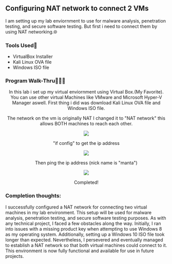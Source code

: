 
## Configuring NAT network to connect 2 VMs

I am setting up my lab enviornment to use for malware analysis, penetration testing, and secure software testing. But first i need to connect them by using NAT networking.🌐

### Tools Used🔨

- VirtualBox Installer
- Kali Linux OVA file
- Windows ISO file

### Program Walk-Thru🚶🏽‍♀️
<p align="center">
In this lab i set up my virtual enviornment using Virtual Box.(My Favorite). You can use other virtual Machines like VMware and Microsoft Hyper-V Manager aswell.
First thing i did was download Kali Linux OVA file and Windows ISO file.

<p align="center">
The network on the vm is originally NAT I changed it to "NAT network" this allows BOTH machines to reach each other.

<p align="center">
<img src="https://github.com/alubin03/ConnectingVMs/assets/141780397/8d112d89-7734-40c1-a3f0-6eea13102595"/>
</p>

<p align="center">
"if config" to get the ip address

<p align="center">
<img src="https://github.com/alubin03/ConnectingVMs/assets/141780397/65e61121-c560-4f87-9077-8ee5d263d5f1"/>
</p>

<p align="center">
Then ping the ip address (nick name is "manta")
  
<p align="center">
<img src="https://github.com/alubin03/ConnectingVMs/assets/141780397/c5de7cd5-1592-4cb0-ab46-58b791cdf770"/>
</p>
<p align="center">
Completed!
  
### Completion thoughts:
I successfully configured a NAT network for connecting two virtual machines in my lab environment. This setup will be used for malware analysis, penetration testing, and secure software testing purposes. As with any technical project, I faced a few obstacles along the way. Initially, I ran into issues with a missing product key when attempting to use Windows 8 as my operating system. Additionally, setting up a Windows 10 ISO file took longer than expected. Nevertheless, I persevered and eventually managed to establish a NAT network so that both virtual machines could connect to it. This environment is now fully functional and available for use in future projects.

